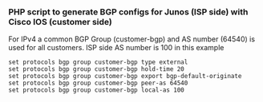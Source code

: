 ### PHP script to generate BGP configs for Junos (ISP side) with Cisco IOS (customer side)

For IPv4 a common BGP Group (customer-bgp) and AS number (64540) is used for all customers.
ISP side AS number is 100 in this example

```
set protocols bgp group customer-bgp type external
set protocols bgp group customer-bgp hold-time 20
set protocols bgp group customer-bgp export bgp-default-originate
set protocols bgp group customer-bgp peer-as 64540
set protocols bgp group customer-bgp local-as 100
```
